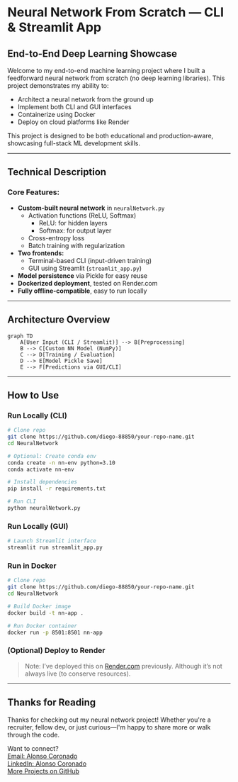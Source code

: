 # Neural Network From Scratch — CLI & Streamlit App

## End-to-End Deep Learning Showcase

Welcome to my end-to-end machine learning project where I built a feedforward neural network from scratch (no deep learning libraries). This project demonstrates my ability to:

- Architect a neural network from the ground up  
- Implement both CLI and GUI interfaces  
- Containerize using Docker  
- Deploy on cloud platforms like Render  

This project is designed to be both educational and production-aware, showcasing full-stack ML development skills.

---

## Technical Description

### Core Features:
- **Custom-built neural network** in `neuralNetwork.py`  
  - Activation functions (ReLU, Softmax)  
    - ReLU: for hidden layers
    - Softmax: for output layer
  - Cross-entropy loss  
  - Batch training with regularization  
- **Two frontends:**  
  - Terminal-based CLI (input-driven training)  
  - GUI using Streamlit (`streamlit_app.py`)  
- **Model persistence** via Pickle for easy reuse  
- **Dockerized deployment**, tested on Render.com  
- **Fully offline-compatible**, easy to run locally  

---

## Architecture Overview

```mermaid
graph TD
    A[User Input (CLI / Streamlit)] --> B[Preprocessing]
    B --> C[Custom NN Model (NumPy)]
    C --> D[Training / Evaluation]
    D --> E[Model Pickle Save]
    E --> F[Predictions via GUI/CLI]
```

---

## How to Use

### Run Locally (CLI)
```bash
# Clone repo
git clone https://github.com/diego-88850/your-repo-name.git
cd NeuralNetwork

# Optional: Create conda env
conda create -n nn-env python=3.10
conda activate nn-env

# Install dependencies
pip install -r requirements.txt

# Run CLI
python neuralNetwork.py
```

### Run Locally (GUI)
```bash
# Launch Streamlit interface
streamlit run streamlit_app.py
```

### Run in Docker
```bash
# Clone repo
git clone https://github.com/diego-88850/your-repo-name.git
cd NeuralNetwork

# Build Docker image
docker build -t nn-app .

# Run Docker container
docker run -p 8501:8501 nn-app
```

### (Optional) Deploy to Render
> Note: I’ve deployed this on [Render.com](https://render.com) previously. Although it’s not always live (to conserve resources).

---

## Thanks for Reading

Thanks for checking out my neural network project! Whether you're a recruiter, fellow dev, or just curious—I'm happy to share more or walk through the code. 

Want to connect?  
[Email: Alonso Coronado](mailto:diegocoronado29@gmail.com)  
[LinkedIn: Alonso Coronado](https://www.linkedin.com/in/alonsodcoronado/)  
[More Projects on GitHub](https://github.com/diego-88850)